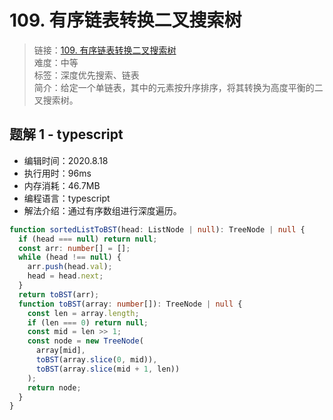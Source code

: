 # 109. 有序链表转换二叉搜索树

> 链接：[109. 有序链表转换二叉搜索树](https://leetcode-cn.com/problems/convert-sorted-list-to-binary-search-tree/)  
> 难度：中等  
> 标签：深度优先搜索、链表  
> 简介：给定一个单链表，其中的元素按升序排序，将其转换为高度平衡的二叉搜索树。

## 题解 1 - typescript

- 编辑时间：2020.8.18
- 执行用时：96ms
- 内存消耗：46.7MB
- 编程语言：typescript
- 解法介绍：通过有序数组进行深度遍历。

```typescript
function sortedListToBST(head: ListNode | null): TreeNode | null {
  if (head === null) return null;
  const arr: number[] = [];
  while (head !== null) {
    arr.push(head.val);
    head = head.next;
  }
  return toBST(arr);
  function toBST(array: number[]): TreeNode | null {
    const len = array.length;
    if (len === 0) return null;
    const mid = len >> 1;
    const node = new TreeNode(
      array[mid],
      toBST(array.slice(0, mid)),
      toBST(array.slice(mid + 1, len))
    );
    return node;
  }
}
```

